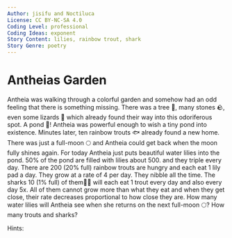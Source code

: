 ```yaml
---
Author: jisifu and Noctiluca
License: CC BY-NC-SA 4.0
Coding Level: professional
Coding Ideas: exponent
Story Content: lilies, rainbow trout, shark
Story Genre: poetry
---
```


# Antheias Garden

Antheia was walking through a colorful garden and somehow had an odd feeling that there is something missing. There was a tree 🌳, many stones 🪨, even some lizards 🦎 which already found their way into this odoriferous spot.
A pond 🌊! Antheia was powerful enough to wish a tiny pond into existence. Minutes later, ten rainbow trouts 🐟 already found a new home.
There was just a full-moon 🌕 and Antheia could get back when the moon fully shines again. For today Antheia just puts beautiful water lilies into the pond.
50% of the pond are filled with lilies about 500. and they triple every day.
There are 200 (20% full) rainbow trouts are hungry and each eat 1 lily pad a day. They grow at a rate of 4 per day. They nibble all the time.
The sharks 10 (1% full) of them🦈🦈 will each eat 1 trout every day and also every day 5x.
All of them cannot grow more than what they eat and when they get close, their rate decreases proportional to how close they are.
How many water lilies will Antheia see when she returns on the next full-moon 🌕? How many trouts and sharks?

Hints:


<div data-solution="?"></div>

